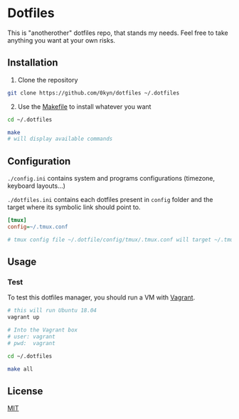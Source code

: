 # Dotfiles

This is "anotherother" dotfiles repo, that stands my needs. Feel free to take anything you want at your own risks.

## Installation

1. Clone the repository

```bash
git clone https://github.com/0kyn/dotfiles ~/.dotfiles

```

2. Use the [Makefile](./Makefile) to install whatever you want

```bash
cd ~/.dotfiles

make
# will display available commands
```

## Configuration

`./config.ini` contains system and programs configurations (timezone, keyboard layouts...)

`./dotfiles.ini` contains each dotfiles present in `config` folder and the target where its symbolic link should point to.
```ini
[tmux]
config=~/.tmux.conf

# tmux config file ~/.dotfile/config/tmux/.tmux.conf will target ~/.tmux.conf
```

## Usage

### Test

To test this dotfiles manager, you should run a VM with [Vagrant](https://www.vagrantup.com/).

```bash
# this will run Ubuntu 18.04
vagrant up
```

```bash
# Into the Vagrant box
# user: vagrant
# pwd:  vagrant

cd ~/.dotfiles

make all
```

## License

[MIT](https://choosealicense.com/licenses/mit/)